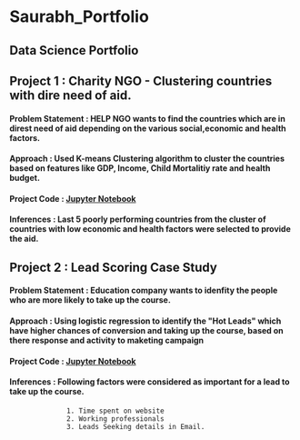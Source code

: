 # Saurabh_Portfolio
## Data Science Portfolio

## Project 1 : Charity NGO - Clustering countries with dire need of aid.

#### Problem Statement : HELP NGO wants to find the countries which are in direst need of aid depending on the various social,economic and health factors.
#### Approach : Used K-means Clustering algorithm to cluster the countries based on features like GDP, Income, Child Mortalitiy rate and health budget.
#### Project Code : [Jupyter Notebook](https://github.com/Saurabhgill9/Help-International-Charity---Clustering-Countries-for-Fund)
#### Inferences : Last 5 poorly performing countries from the cluster of countries with low economic and health factors were selected to provide the aid.


## Project 2 : Lead Scoring Case Study 

#### Problem Statement : Education company wants to idenfity the people who are more likely to take up the course.
#### Approach : Using logistic regression to identify the "Hot Leads" which have higher chances of conversion and taking up the course, based on there response and activity to maketing campaign 
#### Project Code : [Jupyter Notebook](https://github.com/Saurabhgill9/Lead-Scoring-Case-Study-)
#### Inferences : Following factors were considered as important for a lead to take up the course.
                  1. Time spent on website
                  2. Working professionals
                  3. Leads Seeking details in Email.


